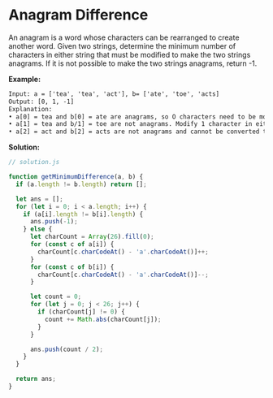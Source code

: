 # Anagram Difference

An anagram is a word whose characters can be rearranged to create another word. Given two strings, determine the minimum number of characters in either string that must be modified to make the two strings anagrams. If it is not possible to make the two strings anagrams, return -1.

**Example:**

```txt
Input: a = ['tea', 'tea', 'act'], b= ['ate', 'toe', 'acts]
Output: [0, 1, -1]
Explanation:
• a[0] = tea and b[0] = ate are anagrams, so O characters need to be modified.
• a[1] = tea and b/1] = toe are not anagrams. Modify 1 character in either string (o -› a or a -› o) to make them anagrams.
• a[2] = act and b[2] = acts are not anagrams and cannot be converted to anagrams because they contain different numbers of characters.
```

**Solution:**

```js
// solution.js

function getMinimumDifference(a, b) {
  if (a.length != b.length) return [];

  let ans = [];
  for (let i = 0; i < a.length; i++) {
    if (a[i].length != b[i].length) {
      ans.push(-1);
    } else {
      let charCount = Array(26).fill(0);
      for (const c of a[i]) {
        charCount[c.charCodeAt() - 'a'.charCodeAt()]++;
      }
      for (const c of b[i]) {
        charCount[c.charCodeAt() - 'a'.charCodeAt()]--;
      }

      let count = 0;
      for (let j = 0; j < 26; j++) {
        if (charCount[j] != 0) {
          count += Math.abs(charCount[j]);
        }
      }

      ans.push(count / 2);
    }
  }

  return ans;
}
```